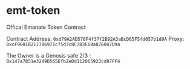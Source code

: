 # emt-token
Offical Emanate Token Contract

Contract Address: `0xd79A2AD570F4f37f2B92A3aBcD65F5fd057b1d9A`
Proxy: `0xcF9601B2117B6971c75d3c8C7B3E68a876047D9a`

The Owner is a Genosis safe 2/3 : `0x147a7851e3249D565Efb2eDd112065923cd97FF4`